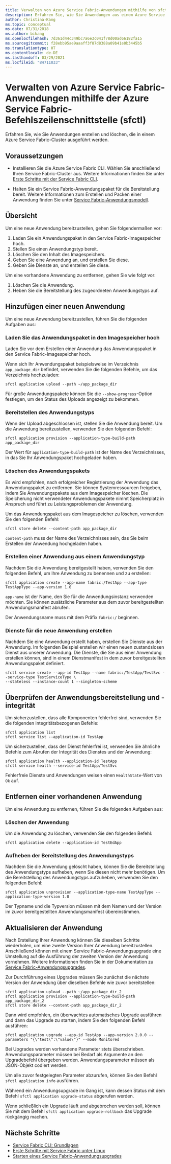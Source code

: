 ```yaml
---
title: Verwalten von Azure Service Fabric-Anwendungen mithilfe von sfctl
description: Erfahren Sie, wie Sie Anwendungen aus einem Azure Service Fabric-Cluster mithilfe der Azure Service Fabric CLI bereitstellen und entfernen.
author: Christina-Kang
ms.topic: conceptual
ms.date: 07/31/2018
ms.author: bikang
ms.openlocfilehash: 7d361d44c349bc7a6e3c041f78d00ad66182fa15
ms.sourcegitcommit: f28ebb95ae9aaaff3f87d8388a09b41e0b3445b5
ms.translationtype: HT
ms.contentlocale: de-DE
ms.lasthandoff: 03/29/2021
ms.locfileid: "84711033"
---
```

# <a name="manage-an-azure-service-fabric-application-by-using-azure-service-fabric-cli-sfctl"></a>Verwalten von Azure Service Fabric-Anwendungen mithilfe der Azure Service Fabric-Befehlszeilenschnittstelle (sfctl)

Erfahren Sie, wie Sie Anwendungen erstellen und löschen, die in einem Azure Service Fabric-Cluster ausgeführt werden.

## <a name="prerequisites"></a>Voraussetzungen

* Installieren Sie die Azure Service Fabric CLI. Wählen Sie anschließend Ihren Service Fabric-Cluster aus. Weitere Informationen finden Sie unter [Erste Schritte mit der Service Fabric CLI](service-fabric-cli.md).

* Halten Sie ein Service Fabric-Anwendungspaket für die Bereitstellung bereit. Weitere Informationen zum Erstellen und Packen einer Anwendung finden Sie unter [Service Fabric-Anwendungsmodell](service-fabric-application-model.md).

## <a name="overview"></a>Übersicht

Um eine neue Anwendung bereitzustellen, gehen Sie folgendermaßen vor:

1. Laden Sie ein Anwendungspaket in den Service Fabric-Imagespeicher hoch.
2. Stellen Sie einen Anwendungstyp bereit.
3. Löschen Sie den Inhalt des Imagespeichers.
4. Geben Sie eine Anwendung an, und erstellen Sie diese.
5. Geben Sie Dienste an, und erstellen Sie diese.

Um eine vorhandene Anwendung zu entfernen, gehen Sie wie folgt vor:

1. Löschen Sie die Anwendung.
2. Heben Sie die Bereitstellung des zugeordneten Anwendungstyps auf.

## <a name="deploy-a-new-application"></a>Hinzufügen einer neuen Anwendung

Um eine neue Anwendung bereitzustellen, führen Sie die folgenden Aufgaben aus:

### <a name="upload-a-new-application-package-to-the-image-store"></a>Laden Sie das Anwendungspaket in den Imagespeicher hoch

Laden Sie vor dem Erstellen einer Anwendung das Anwendungspaket in den Service Fabric-Imagespeicher hoch.

Wenn sich Ihr Anwendungspaket beispielsweise im Verzeichnis `app_package_dir` befindet, verwenden Sie die folgenden Befehle, um das Verzeichnis hochzuladen:

```shell
sfctl application upload --path ~/app_package_dir
```

Für große Anwendungspakete können Sie die `--show-progress`-Option festlegen, um den Status des Uploads angezeigt zu bekommen.

### <a name="provision-the-application-type"></a>Bereitstellen des Anwendungstyps

Wenn der Upload abgeschlossen ist, stellen Sie die Anwendung bereit. Um die Anwendung bereitzustellen, verwenden Sie den folgenden Befehl:

```shell
sfctl application provision --application-type-build-path app_package_dir
```

Der Wert für `application-type-build-path` ist der Name des Verzeichnisses, in das Sie Ihr Anwendungspaket hochgeladen haben.

### <a name="delete-the-application-package"></a>Löschen des Anwendungspakets

Es wird empfohlen, nach erfolgreicher Registrierung der Anwendung das Anwendungspaket zu entfernen.  Sie können Systemressourcen freigeben, indem Sie Anwendungspakete aus dem Imagespeicher löschen.  Die Speicherung nicht verwendeter Anwendungspakete nimmt Speicherplatz in Anspruch und führt zu Leistungsproblemen der Anwendung. 

Um das Anwendungspaket aus dem Imagespeicher zu löschen, verwenden Sie den folgenden Befehl:

```shell
sfctl store delete --content-path app_package_dir
```

`content-path` muss der Name des Verzeichnisses sein, das Sie beim Erstellen der Anwendung hochgeladen haben.

### <a name="create-an-application-from-an-application-type"></a>Erstellen einer Anwendung aus einem Anwendungstyp

Nachdem Sie die Anwendung bereitgestellt haben, verwenden Sie den folgenden Befehl, um Ihre Anwendung zu benennen und zu erstellen:

```shell
sfctl application create --app-name fabric:/TestApp --app-type TestAppType --app-version 1.0
```

`app-name` ist der Name, den Sie für die Anwendungsinstanz verwenden möchten. Sie können zusätzliche Parameter aus dem zuvor bereitgestellten Anwendungsmanifest abrufen.

Der Anwendungsname muss mit dem Präfix `fabric:/` beginnen.

### <a name="create-services-for-the-new-application"></a>Dienste für die neue Anwendung erstellen

Nachdem Sie eine Anwendung erstellt haben, erstellen Sie Dienste aus der Anwendung. Im folgenden Beispiel erstellen wir einen neuen zustandslosen Dienst aus unserer Anwendung. Die Dienste, die Sie aus einer Anwendung erstellen können, sind in einem Dienstmanifest in dem zuvor bereitgestellten Anwendungspaket definiert.

```shell
sfctl service create --app-id TestApp --name fabric:/TestApp/TestSvc --service-type TestServiceType \
--stateless --instance-count 1 --singleton-scheme
```

## <a name="verify-application-deployment-and-health"></a>Überprüfen der Anwendungsbereitstellung und -integrität

Um sicherzustellen, dass alle Komponenten fehlerfrei sind, verwenden Sie die folgenden integritätsbezogenen Befehle:

```shell
sfctl application list
sfctl service list --application-id TestApp
```

Um sicherzustellen, dass der Dienst fehlerfrei ist, verwenden Sie ähnliche Befehle zum Abrufen der Integrität des Dienstes und der Anwendung:

```shell
sfctl application health --application-id TestApp
sfctl service health --service-id TestApp/TestSvc
```

Fehlerfreie Dienste und Anwendungen weisen einen `HealthState`-Wert von `Ok` auf.

## <a name="remove-an-existing-application"></a>Entfernen einer vorhandenen Anwendung

Um eine Anwendung zu entfernen, führen Sie die folgenden Aufgaben aus:

### <a name="delete-the-application"></a>Löschen der Anwendung

Um die Anwendung zu löschen, verwenden Sie den folgenden Befehl:

```shell
sfctl application delete --application-id TestEdApp
```

### <a name="unprovision-the-application-type"></a>Aufheben der Bereitstellung des Anwendungstyps

Nachdem Sie die Anwendung gelöscht haben, können Sie die Bereitstellung des Anwendungstyps aufheben, wenn Sie diesen nicht mehr benötigen. Um die Bereitstellung des Anwendungstyps aufzuheben, verwenden Sie den folgenden Befehl:

```shell
sfctl application unprovision --application-type-name TestAppType --application-type-version 1.0
```

Der Typname und die Typversion müssen mit dem Namen und der Version im zuvor bereitgestellten Anwendungsmanifest übereinstimmen.

## <a name="upgrade-application"></a>Aktualisieren der Anwendung

Nach Erstellung Ihrer Anwendung können Sie dieselben Schritte wiederholen, um eine zweite Version Ihrer Anwendung bereitzustellen. Anschließend können mit einem Service Fabric-Anwendungsupgrade eine Umstellung auf die Ausführung der zweiten Version der Anwendung vornehmen. Weitere Informationen finden Sie in der Dokumentation zu [Service Fabric-Anwendungsupgrades](service-fabric-application-upgrade.md).

Zur Durchführung eines Upgrades müssen Sie zunächst die nächste Version der Anwendung über dieselben Befehle wie zuvor bereitstellen:

```shell
sfctl application upload --path ~/app_package_dir_2
sfctl application provision --application-type-build-path app_package_dir_2
sfctl store delete --content-path app_package_dir_2
```

Dann wird empfohlen, ein überwachtes automatisches Upgrade ausführen und dann das Upgrade zu starten, indem Sie den folgenden Befehl ausführen:

```shell
sfctl application upgrade --app-id TestApp --app-version 2.0.0 --parameters "{\"test\":\"value\"}" --mode Monitored
```

Bei Upgrades werden vorhandene Parameter stets überschrieben. Anwendungsparameter müssen bei Bedarf als Argumente an den Upgradebefehl übergeben werden. Anwendungsparameter müssen als JSON-Objekt codiert werden.

Um alle zuvor festgelegten Parameter abzurufen, können Sie den Befehl `sfctl application info` ausführen.

Während ein Anwendungsupgrade im Gang ist, kann dessen Status mit dem Befehl `sfctl application upgrade-status` abgerufen werden.

Wenn schließlich ein Upgrade läuft und abgebrochen werden soll, können Sie mit dem Befehl `sfctl application upgrade-rollback` das Upgrade rückgängig machen.

## <a name="next-steps"></a>Nächste Schritte

* [Service Fabric CLI: Grundlagen](service-fabric-cli.md)
* [Erste Schritte mit Service Fabric unter Linux](service-fabric-get-started-linux.md)
* [Starten eines Service Fabric-Anwendungsupgrades](service-fabric-application-upgrade.md)

